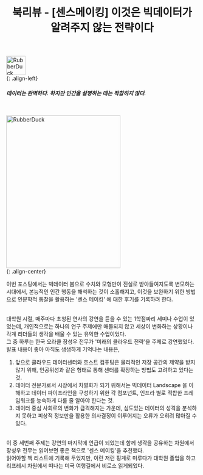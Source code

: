 ﻿---
title: "북리뷰 - [센스메이킹] 이것은 빅데이터가 알려주지 않는 전략이다"
last_modified_at: 2022-01-26 17:35:00 +0900
categories: 
  - Diary
  - Book
tags:
  - 일상
  - 북리뷰
---

<img src="https://user-images.githubusercontent.com/44887995/151163060-90e96886-412f-4e0e-99ab-03225660c4c3.png" width="50px" height="50px" title="px(픽셀) 크기 설정" alt="RubberDuck"><br/>
{: .align-left}

[comment]: <> (![quotation-mark]&#40;https://user-images.githubusercontent.com/44887995/151163060-90e96886-412f-4e0e-99ab-03225660c4c3.png&#41;)

#### *데이터는 완벽하다.* *하지만 인간을 설명하는 데는 적합하지 않다.*
<br/>

<img src="https://user-images.githubusercontent.com/44887995/151162086-9abcedaf-ff89-41c9-a51c-2082622821d2.jpg" width="300px" height="400px" title="px(픽셀) 크기 설정" alt="RubberDuck"><br/>
{: .align-center}
<br/>

이번 포스팅에서는 빅데이터 붐으로 수치와 모형만이 진실로 받아들여지도록 변모하는 시대에서,
본능적인 인간 행동을 해석하는 것이 소홀해지고, 이것을 보완하기 위한 방법으로 인문학적 통찰을 
활용하는 '센스 메이킹' 에 대한 후기를 기록하려 한다.

<br/>
대학원 시절, 매주마다 초청된 연사의 강연을 듣을 수 있는 1학점짜리 세미나 수업이 있었는데,
개인적으로는 하나의 연구 주제에만 매몰되지 않고 세상이 변화하는 상황이나 각계 리더들의 
생각을 배울 수 있는 유익한 수업이었다.

<br/>
그 중 하루는 한국 오라클 장성우 전무가 '미래의 클라우드 전략'을 주제로 강연했었다.
발표 내용이 좋아 아직도 생생하게 기억나는 내용은,

1. 앞으로 클라우드 데이터센터와 호스트 컴퓨팅은 물리적인 저장 공간의 제약을 받지 않기 위해, 
   인공위성과 같은 형태로 통해 센터를 확장하는 방법도 고려하고 있다는 것.
2. 데이터 전문가로서 시장에서 차별화가 되기 위해서는 
   빅데이터 Landscape 을 이해하고 데이터 파이프라인을 구성하기 위한 각 컴포넌트, 인프라 별로 적합한 프레임워크를 능숙하게 다룰 줄 알아야 한다는 것.
3. 데이터 중심 사회로의 변화가 급격해지는 가운데, 
   심도있는 데이터의 성격을 분석하지 못하고 피상적 정보만을 활용한 의사결정이 이루어지는 오류가 오히려 많아질 수 있다.
   
<br/>
이 중 세번째 주제는 강연의 마지막에 언급이 되었는데 함께 생각을 공유하는 차원에서
장성우 전무는 읽어보면 좋은 책으로 '센스 메이킹'을 추천했다.

<br/>
읽어야할 책 리스트에 기록해 두었지만, 이런 저런 핑계로 미루다가 대학원 졸업을 하고 
리프레시 차원에서 떠나는 미국 여행길에서 비로소 읽게되었다.

